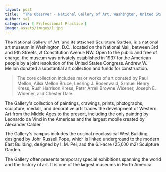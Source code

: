 ```yaml
---
layout: post
title:  "The Observer - National Gallery of Art, Washington, United States"
author: sal
categories: [ Professional Practice ]
image: assets/images/1.jpg
---
```

The National Gallery of Art, and its attached Sculpture Garden, is a national art museum in Washington, D.C., located on the National Mall, between 3rd and 9th Streets, at Constitution Avenue NW. Open to the public and free of charge, the museum was privately established in 1937 for the American people by a joint resolution of the United States Congress. Andrew W. Mellon donated a substantial art collection and funds for construction.

> The core collection includes major works of art donated by Paul Mellon, Ailsa Mellon Bruce, Lessing J. Rosenwald, Samuel Henry Kress, Rush Harrison Kress, Peter Arrell Browne Widener, Joseph E. Widener, and Chester Dale.

The Gallery's collection of paintings, drawings, prints, photographs, sculpture, medals, and decorative arts traces the development of Western Art from the Middle Ages to the present, including the only painting by Leonardo da Vinci in the Americas and the largest mobile created by Alexander Calder.

The Gallery's campus includes the original neoclassical West Building designed by John Russell Pope, which is linked underground to the modern East Building, designed by I. M. Pei, and the 6.1-acre (25,000 m2) Sculpture Garden.

The Gallery often presents temporary special exhibitions spanning the world and the history of art. It is one of the largest museums in North America.
